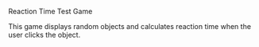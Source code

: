 Reaction Time Test Game

This game displays random objects and calculates reaction time when the user clicks the object.